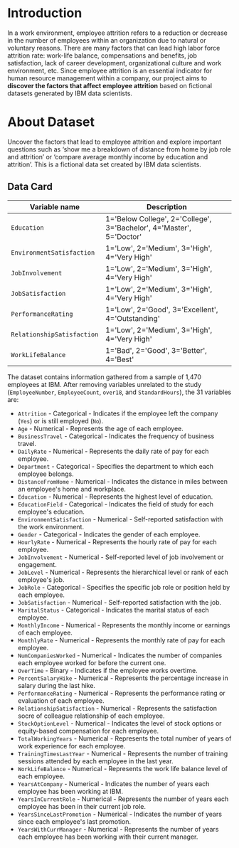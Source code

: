 # Introduction
In a work environment, employee attrition refers to a reduction or decrease in the number of employees within an organization due to natural or voluntary reasons. There are many factors that can lead high labor force attrition rate: work-life balance, compensations and benefits, job satisfaction, lack of career development, organizational culture and work environment, etc. Since employee attrition is an essential indicator for human resource management within a company, our project aims to **discover the factors that affect employee attrition** based on fictional datasets generated by IBM data scientists.

# About Dataset

Uncover the factors that lead to employee attrition and explore important questions such as ‘show me a breakdown of distance from home by job role and attrition’ or ‘compare average monthly income by education and attrition’. This is a fictional data set created by IBM data scientists.

## Data Card

| Variable name             | Description                                                                |
|---------------------------|----------------------------------------------------------------------------|
| `Education`               |1='Below College', 2='College', 3='Bachelor', 4='Master', 5='Doctor'        |
| `EnvironmentSatisfaction` |1='Low', 2='Medium', 3='High', 4='Very High'                                |
| `JobInvolvement`          |1='Low', 2='Medium', 3='High', 4='Very High'                                |
| `JobSatisfaction`         |1='Low', 2='Medium', 3='High', 4='Very High'                                |
| `PerformanceRating`       |1='Low', 2='Good', 3='Excellent', 4='Outstanding'                           |
| `RelationshipSatisfaction`|1='Low', 2='Medium', 3='High', 4='Very High'                                |
| `WorkLifeBalance`         |1='Bad', 2='Good', 3='Better', 4='Best'                                     |

<p>The dataset contains information gathered from a sample of 1,470 employees at IBM. After removing variables unrelated to the study (<code>EmployeeNumber</code>, <code>EmployeeCount</code>, <code>over18</code>, and <code>StandardHours</code>), the 31 variables are:</p>
<ul>
<li><code>Attrition</code> - Categorical - Indicates if the employee left the company (<code>Yes</code>) or is still employed (<code>No</code>).</li>
<li><code>Age</code> - Numerical - Represents the age of each employee.</li>
<li><code>BusinessTravel</code> - Categorical - Indicates the frequency of business travel.</li>
<li><code>DailyRate</code> - Numerical - Represents the daily rate of pay for each employee.</li>
<li><code>Department</code> - Categorical - Specifies the department to which each employee belongs.</li>
<li><code>DistanceFromHome</code> - Numerical - Indicates the distance in miles between an employee's home and workplace.</li>
<li><code>Education</code> - Numerical - Represents the highest level of education.</li>
<li><code>EducationField</code> - Categorical - Indicates the field of study for each employee's education.</li>
<li><code>EnvironmentSatisfaction</code> - Numerical - Self-reported satisfaction with the work environment.</li>
<li><code>Gender</code> - Categorical - Indicates the gender of each employee.</li>
<li><code>HourlyRate</code> - Numerical - Represents the hourly rate of pay for each employee.</li>
<li><code>JobInvolvement</code> - Numerical - Self-reported level of job involvement or engagement.</li>
<li><code>JobLevel</code> - Numerical - Represents the hierarchical level or rank of each employee's job.</li>
<li><code>JobRole</code> - Categorical - Specifies the specific job role or position held by each employee.</li>
<li><code>JobSatisfaction</code> - Numerical - Self-reported satisfaction with the job.</li>
<li><code>MaritalStatus</code> - Categorical - Indicates the marital status of each employee.</li>
<li><code>MonthlyIncome</code> - Numerical - Represents the monthly income or earnings of each employee.</li>
<li><code>MonthlyRate</code> - Numerical - Represents the monthly rate of pay for each employee.</li>
<li><code>NumCompaniesWorked</code> - Numerical - Indicates the number of companies each employee worked for before the current one.</li>
<li><code>OverTime</code> - Binary - Indicates if the employee works overtime.</li>
<li><code>PercentSalaryHike</code> - Numerical - Represents the percentage increase in salary during the last hike.</li>
<li><code>PerformanceRating</code> - Numerical - Represents the performance rating or evaluation of each employee.</li>
<li><code>RelationshipSatisfaction</code> - Numerical - Represents the satisfaction socre of colleague relationship of each employee.</li>
<li><code>StockOptionLevel</code> - Numerical - Indicates the level of stock options or equity-based compensation for each employee.</li>
<li><code>TotalWorkingYears</code> - Numerical - Represents the total number of years of work experience for each employee.</li>
<li><code>TrainingTimesLastYear</code> - Numerical - Represents the number of training sessions attended by each employee in the last year.</li>
<li><code>WorkLifeBalance</code> - Numerical - Represents the work life balance level of each employee.</li>
<li><code>YearsAtCompany</code> - Numerical - Indicates the number of years each employee has been working at IBM.</li>
<li><code>YearsInCurrentRole</code> - Numerical - Represents the number of years each employee has been in their current job role.</li>
<li><code>YearsSinceLastPromotion</code> - Numerical - Indicates the number of years since each employee's last promotion.</li>
<li><code>YearsWithCurrManager</code> - Numerical - Represents the number of years each employee has been working with their current manager.</li>
</ul>


